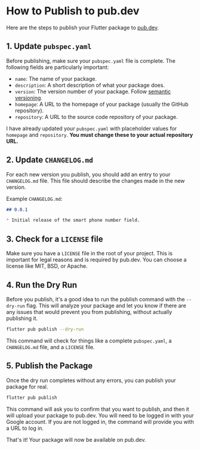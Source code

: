 # How to Publish to pub.dev

Here are the steps to publish your Flutter package to [pub.dev](https://pub.dev).

## 1. Update `pubspec.yaml`

Before publishing, make sure your `pubspec.yaml` file is complete. The following fields are particularly important:

*   `name`: The name of your package.
*   `description`: A short description of what your package does.
*   `version`: The version number of your package. Follow [semantic versioning](https://semver.org/).
*   `homepage`: A URL to the homepage of your package (usually the GitHub repository).
*   `repository`: A URL to the source code repository of your package.

I have already updated your `pubspec.yaml` with placeholder values for `homepage` and `repository`. **You must change these to your actual repository URL.**

## 2. Update `CHANGELOG.md`

For each new version you publish, you should add an entry to your `CHANGELOG.md` file. This file should describe the changes made in the new version.

Example `CHANGELOG.md`:

```markdown
## 0.0.1

* Initial release of the smart phone number field.
```

## 3. Check for a `LICENSE` file

Make sure you have a `LICENSE` file in the root of your project. This is important for legal reasons and is required by pub.dev. You can choose a license like MIT, BSD, or Apache.

## 4. Run the Dry Run

Before you publish, it's a good idea to run the publish command with the `--dry-run` flag. This will analyze your package and let you know if there are any issues that would prevent you from publishing, without actually publishing it.

```bash
flutter pub publish --dry-run
```

This command will check for things like a complete `pubspec.yaml`, a `CHANGELOG.md` file, and a `LICENSE` file.

## 5. Publish the Package

Once the dry run completes without any errors, you can publish your package for real.

```bash
flutter pub publish
```

This command will ask you to confirm that you want to publish, and then it will upload your package to pub.dev. You will need to be logged in with your Google account. If you are not logged in, the command will provide you with a URL to log in.

That's it! Your package will now be available on pub.dev.
